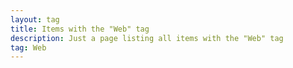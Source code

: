 ```yaml
---
layout: tag
title: Items with the "Web" tag
description: Just a page listing all items with the "Web" tag
tag: Web
---
```


